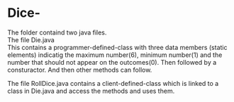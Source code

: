 # Dice-
The folder containd two java files.<br />
The file Die.java<br />
This contains a programmer-defined-class with three data members (static elements) indicatig the maximum number(6), minimum number(1) and the number that should not appear on the outcomes(0).
Then followed by a consturactor. And then other methods can follow.

The file RollDice.java contains a client-defined-class which is linked to a class in Die.java and access the methods and uses them.
